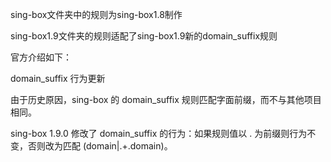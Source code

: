 sing-box文件夹中的规则为sing-box1.8制作

sing-box1.9文件夹的规则适配了sing-box1.9新的domain_suffix规则

官方介绍如下：

domain_suffix 行为更新

由于历史原因，sing-box 的 domain_suffix 规则匹配字面前缀，而不与其他项目相同。

sing-box 1.9.0 修改了 domain_suffix 的行为：如果规则值以 . 为前缀则行为不变，否则改为匹配 (domain|.+\.domain)。
